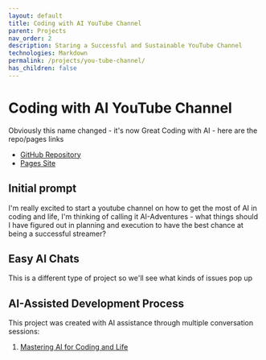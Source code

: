 ```yaml
---
layout: default
title: Coding with AI YouTube Channel
parent: Projects
nav_order: 2
description: Staring a Successful and Sustainable YouTube Channel
technologies: Markdown
permalink: /projects/you-tube-channel/
has_children: false
---
```


# Coding with AI YouTube Channel

Obviously this name changed - it's now Great Coding with AI - here are the repo/pages links

- [GitHub Repository](https://github.com/randallard/coding-channel)
- [Pages Site](https://randallard.github.io/coding-channel/)

## Initial prompt

I'm really excited to start a youtube channel on how to get the most of AI in coding and life, I'm thinking of calling it AI-Adventures - what things should I have figured out in planning and execution to have the best chance at being a successful streamer?

## Easy AI Chats

This is a different type of project so we'll see what kinds of issues pop up 

## AI-Assisted Development Process

This project was created with AI assistance through multiple conversation sessions:

1. [Mastering AI for Coding and Life](https://claude.ai/share/521db0ce-a26e-4761-9329-c7a13e0403d2)